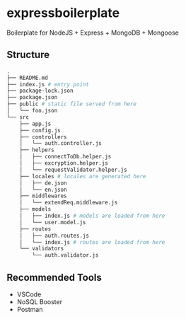 # expressboilerplate

Boilerplate for NodeJS + Express + MongoDB + Mongoose

## Structure

```bash
.
├── README.md
├── index.js # entry point
├── package-lock.json
├── package.json
├── public # static file served from here
│   └── foo.json
└── src
    ├── app.js
    ├── config.js
    ├── controllers
    │   └── auth.controller.js
    ├── helpers
    │   ├── connectToDb.helper.js
    │   ├── excryption.helper.js
    │   └── requestValidator.helper.js
    ├── locales # locales are generated here
    │   ├── de.json
    │   └── en.json
    ├── middlewares
    │   └── extendReq.middleware.js
    ├── models
    │   ├── index.js # models are loaded from here
    │   └── user.model.js
    ├── routes
    │   ├── auth.routes.js
    │   └── index.js # routes are loaded from here
    └── validators
        └── auth.validator.js
```

## Recommended Tools

- VSCode
- NoSQL Booster
- Postman
